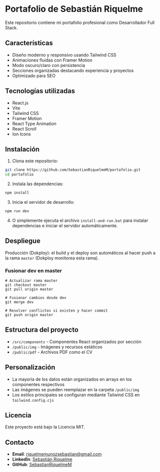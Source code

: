 # Portafolio de Sebastián Riquelme

Este repositorio contiene mi portafolio profesional como Desarrollador Full Stack.

## Características

-   Diseño moderno y responsivo usando Tailwind CSS
-   Animaciones fluidas con Framer Motion
-   Modo oscuro/claro con persistencia
-   Secciones organizadas destacando experiencia y proyectos
-   Optimizado para SEO

## Tecnologías utilizadas

-   React.js
-   Vite
-   Tailwind CSS
-   Framer Motion
-   React Type Animation
-   React Scroll
-   Ion Icons

## Instalación

1. Clona este repositorio:

```bash
git clone https://github.com/SebastianRiquelmeM/portafolio.git
cd portafolio
```

2. Instala las dependencias:

```bash
npm install
```

3. Inicia el servidor de desarrollo:

```bash
npm run dev
```

4. O simplemente ejecuta el archivo `install-and-run.bat` para instalar dependencias e iniciar el servidor automáticamente.

## Despliegue

Producción (Dokploy): el build y el deploy son automáticos al hacer push a la rama `master` (Dokploy monitorea esta rama).

### Fusionar dev en master

```pwsh
# Actualizar rama master
git checkout master
git pull origin master

# Fusionar cambios desde dev
git merge dev

# Resolver conflictos si existen y hacer commit
git push origin master
```

## Estructura del proyecto

-   `/src/components` - Componentes React organizados por sección
-   `/public/img` - Imágenes y recursos estáticos
-   `/public/pdf` - Archivos PDF como el CV

## Personalización

-   La mayoría de los datos están organizados en arrays en los componentes respectivos
-   Las imágenes se pueden reemplazar en la carpeta `/public/img`
-   Los estilos principales se configuran mediante Tailwind CSS en `tailwind.config.cjs`

## Licencia

Este proyecto está bajo la Licencia MIT.

## Contacto

-   **Email**: riquelmemunozsebastian@gmail.com
-   **LinkedIn**: [Sebastián Riquelme](https://www.linkedin.com/in/sebastián-riquelme-566a16261/)
-   **GitHub**: [SebastianRiquelmeM](https://github.com/SebastianRiquelmeM)
